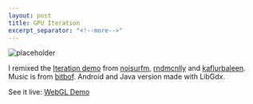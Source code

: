 ```yaml
---
layout: post
title: GPU Iteration
excerpt_separator: "<!--more-->"
---
```


![placeholder]({{site.baseurl}}/assets/images/gpu_iteration.jpg)

I remixed the&nbsp;[Iteration demo](http://users.soe.ucsc.edu/~jskorups/mush/)&nbsp;from&nbsp;[noisurfm](http://twitter.com/noisufrm),&nbsp;[rndmcnlly](http://twitter.com/rndmcnlly)&nbsp;and&nbsp;[kaflurbaleen](http://twitter.com/kaflurbaleen). Music is from&nbsp;[bitbof](http://twitter.com/bitbof).&nbsp;Android and Java version made with LibGdx.

See it live: [WebGL Demo](http://bompo-blog.appspot.com/webgl/iteration_music/iteration_music.html)